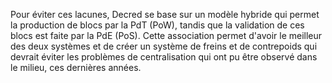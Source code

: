 Pour éviter ces lacunes, Decred se base sur un modèle hybride qui permet la production de blocs par la PdT (PoW), tandis que la validation de ces blocs est faite par la PdE (PoS). Cette association permet d'avoir le meilleur des deux systèmes et de créer un système de freins et de contrepoids qui devrait éviter les problèmes de centralisation qui ont pu être observé dans le milieu, ces dernières années.
